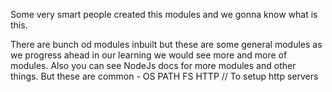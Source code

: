 Some very smart people created this modules and we gonna know what is this.


There are bunch od modules inbuilt but these are some general modules as we progress ahead in our learning we would see more and more of modules. Also you can see NodeJs docs for more modules and other things. But these are common - 
OS
PATH
FS
HTTP // To setup http servers